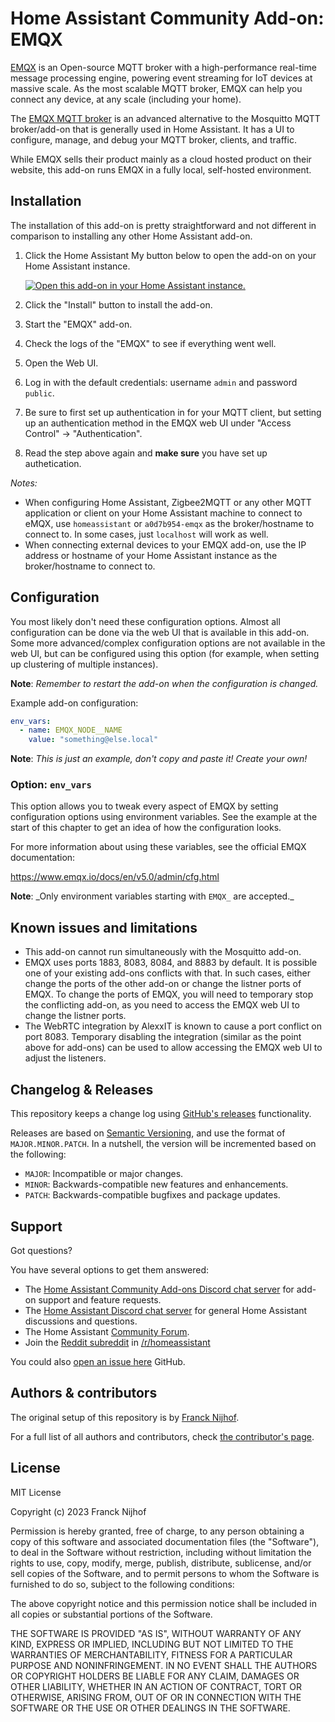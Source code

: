 # Home Assistant Community Add-on: EMQX

[EMQX][emqx] is an Open-source MQTT broker with a high-performance real-time
message processing engine, powering event streaming for IoT devices at massive
scale. As the most scalable MQTT broker, EMQX can help you connect any device,
at any scale (including your home).

The [EMQX MQTT broker][emqx] is an advanced alternative to the Mosquitto MQTT
broker/add-on that is generally used in Home Assistant. It has a UI
to configure, manage, and debug your MQTT broker, clients, and traffic.

While EMQX sells their product mainly as a cloud hosted product on their
website, this add-on runs EMQX in a fully local, self-hosted environment.

## Installation

The installation of this add-on is pretty straightforward and not different in
comparison to installing any other Home Assistant add-on.

1. Click the Home Assistant My button below to open the add-on on your Home
   Assistant instance.

   [![Open this add-on in your Home Assistant instance.][addon-badge]][addon]

1. Click the "Install" button to install the add-on.
1. Start the "EMQX" add-on.
1. Check the logs of the "EMQX" to see if everything went well.
1. Open the Web UI.
1. Log in with the default credentials: username `admin` and password `public`.
1. Be sure to first set up authentication in for your MQTT client, but setting
   up an authentication method in the EMQX web UI under "Access Control" ->
   "Authentication".
1. Read the step above again and **make sure** you have set up authetication.

_Notes:_

- When configuring Home Assistant, Zigbee2MQTT or any other MQTT application
  or client on your Home Assistant machine to connect to eMQX, use
  `homeassistant` or `a0d7b954-emqx` as the broker/hostname to connect to.
  In some cases, just `localhost` will work as well.
- When connecting external devices to your EMQX add-on, use the IP address or
  hostname of your Home Assistant instance as the broker/hostname to connect to.

## Configuration

You most likely don't need these configuration options. Almost all
configuration can be done via the web UI that is available in this add-on.
Some more advanced/complex configuration options are not available in the
web UI, but can be configured using this option (for example, when
setting up clustering of multiple instances).

**Note**: _Remember to restart the add-on when the configuration is changed._

Example add-on configuration:

```yaml
env_vars:
  - name: EMQX_NODE__NAME
    value: "something@else.local"
```

**Note**: _This is just an example, don't copy and paste it! Create your own!_

### Option: `env_vars`

This option allows you to tweak every aspect of EMQX by setting
configuration options using environment variables. See the example at the
start of this chapter to get an idea of how the configuration looks.

For more information about using these variables, see the official EMQX
documentation:

<https://www.emqx.io/docs/en/v5.0/admin/cfg.html>

**Note**: _Only environment variables starting with `EMQX_` are accepted.\_

## Known issues and limitations

- This add-on cannot run simultaneously with the Mosquitto add-on.
- EMQX uses ports 1883, 8083, 8084, and 8883 by default. It is possible
  one of your existing add-ons conflicts with that. In such cases, either
  change the ports of the other add-on or change the listner ports of EMQX.
  To change the ports of EMQX, you will need to temporary stop the conflicting
  add-on, as you need to access the EMQX web UI to change the listner ports.
- The WebRTC integration by AlexxIT is known to cause a port conflict on
  port 8083. Temporary disabling the integration (similar as the point above
  for add-ons) can be used to allow accessing the EMQX web UI to adjust the
  listeners.

## Changelog & Releases

This repository keeps a change log using [GitHub's releases][releases]
functionality.

Releases are based on [Semantic Versioning][semver], and use the format
of `MAJOR.MINOR.PATCH`. In a nutshell, the version will be incremented
based on the following:

- `MAJOR`: Incompatible or major changes.
- `MINOR`: Backwards-compatible new features and enhancements.
- `PATCH`: Backwards-compatible bugfixes and package updates.

## Support

Got questions?

You have several options to get them answered:

- The [Home Assistant Community Add-ons Discord chat server][discord] for add-on
  support and feature requests.
- The [Home Assistant Discord chat server][discord-ha] for general Home
  Assistant discussions and questions.
- The Home Assistant [Community Forum][forum].
- Join the [Reddit subreddit][reddit] in [/r/homeassistant][reddit]

You could also [open an issue here][issue] GitHub.

## Authors & contributors

The original setup of this repository is by [Franck Nijhof][frenck].

For a full list of all authors and contributors,
check [the contributor's page][contributors].

## License

MIT License

Copyright (c) 2023 Franck Nijhof

Permission is hereby granted, free of charge, to any person obtaining a copy
of this software and associated documentation files (the "Software"), to deal
in the Software without restriction, including without limitation the rights
to use, copy, modify, merge, publish, distribute, sublicense, and/or sell
copies of the Software, and to permit persons to whom the Software is
furnished to do so, subject to the following conditions:

The above copyright notice and this permission notice shall be included in all
copies or substantial portions of the Software.

THE SOFTWARE IS PROVIDED "AS IS", WITHOUT WARRANTY OF ANY KIND, EXPRESS OR
IMPLIED, INCLUDING BUT NOT LIMITED TO THE WARRANTIES OF MERCHANTABILITY,
FITNESS FOR A PARTICULAR PURPOSE AND NONINFRINGEMENT. IN NO EVENT SHALL THE
AUTHORS OR COPYRIGHT HOLDERS BE LIABLE FOR ANY CLAIM, DAMAGES OR OTHER
LIABILITY, WHETHER IN AN ACTION OF CONTRACT, TORT OR OTHERWISE, ARISING FROM,
OUT OF OR IN CONNECTION WITH THE SOFTWARE OR THE USE OR OTHER DEALINGS IN THE
SOFTWARE.

[addon-badge]: https://my.home-assistant.io/badges/supervisor_addon.svg
[addon]: https://my.home-assistant.io/redirect/supervisor_addon/?addon=a0d7b954_emqx&repository_url=https%3A%2F%2Fgithub.com%2Fhassio-addons%2Frepository
[contributors]: https://github.com/hassio-addons/addon-emqx/graphs/contributors
[create-db]: https://github.com/hassio-addons/addon-influxdb/blob/main/influxdb/DOCS.md#integrating-into-home-assistant
[discord-ha]: https://discord.gg/c5DvZ4e
[discord]: https://discord.me/hassioaddons
[emqx]: https://www.emqx.io/
[forum]: https://community.home-assistant.io/?u=frenck
[frenck]: https://github.com/frenck
[influxdb-addon]: https://github.com/hassio-addons/addon-influxdb
[issue]: https://github.com/hassio-addons/addon-emqx/issues
[reddit]: https://reddit.com/r/homeassistant
[releases]: https://github.com/hassio-addons/addon-emqx/releases
[semver]: https://semver.org/spec/v2.0.0.html
